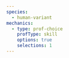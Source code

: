 ```yaml
---
species:
  - human-variant
mechanics:
  - type: prof-choice
    profType: skill
    options: true
    selections: 1
---
```

